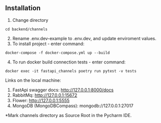 ## Installation

1. Change directory
```shell
cd backend/channels
```
2. Rename .env.dev-example to .env.dev, and update enviroment values.
3. To install project - enter command:
```shell
docker-compose -f docker-compose.yml up --build
```
4. To run docker build connection tests - enter command:
```shell
docker exec -it fastapi_channels poetry run pytest -v tests
```

Links on the local machine:
1. FastApi swagger docs: http://127.0.0.1:8000/docs
2. RabbitMq: http://127.0.0.1:15672
3. Flower: http://127.0.0.1:5555
4. MongoDB (MongoDBCompass): mongodb://127.0.0.1:27017

*Mark channels directory as Source Root in the Pycharm IDE.
